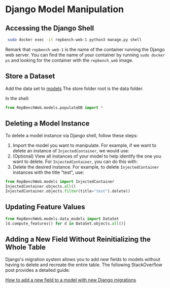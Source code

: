 # Django Model Manipulation


## Accessing the Django Shell
```bash
 sudo docker exec -it repbench-web-1 python3 manage.py shell
```
Remark that `repbench-web-1` is the name of the container running the Django web server. You can find the name of your container by running `sudo docker ps` and looking for the container with the `repbench_web` image.


## Store a Dataset
Add the data set to [models](RepBenchWeb/models/datasetsConfig.py)
The store folder root is the data folder.

In the shell:
```python
from RepBenchWeb.models.populateDB import *
```

## Deleting a Model Instance

To delete a model instance via Django shell, follow these steps:

1. Import the model you want to manipulate. For example, if we want to delete an instance of `InjectedContainer`, we would use:
2. (Optional) View all instances of your model to help identify the one you want to delete. For `InjectedContainer`, you can do this with:
3. Delete the desired instance. For example, to delete `InjectedContainer` instances with the title "test", use:
```python
from RepBenchWeb.models import InjectedContainer
InjectedContainer.objects.all()
InjectedContainer.objects.filter(title="test").delete()

```

## Updating Feature Values

```python
from RepBenchWeb.models.data_models import DataSet
[d.compute_features() for d in DataSet.objects.all()]
```




## Adding a New Field Without Reinitializing the Whole Table

Django's migration system allows you to add new fields to models without having to delete and recreate the entire table. The following StackOverflow post provides a detailed guide: 

[How to add a new field to a model with new Django migrations](https://stackoverflow.com/questions/24311993/how-to-add-a-new-field-to-a-model-with-new-django-migrations)